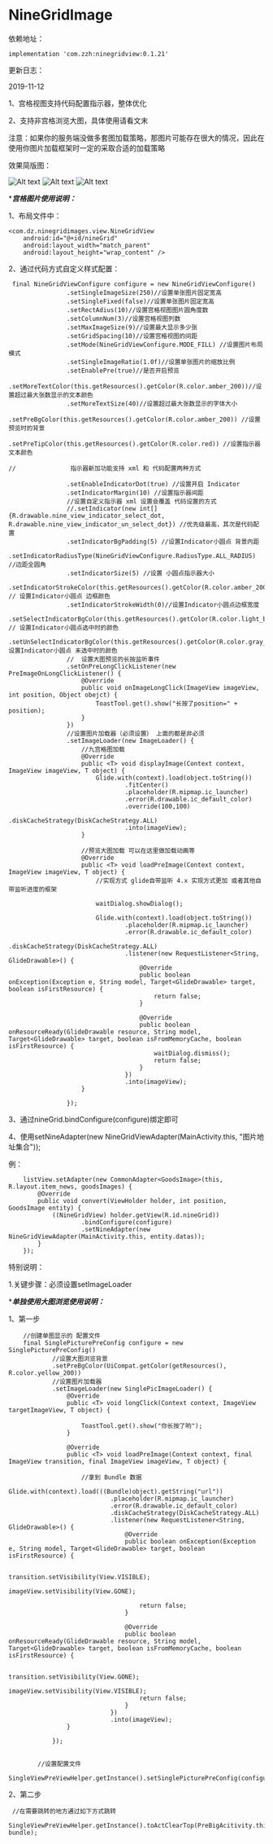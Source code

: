 
# NineGridImage


依赖地址：

   
    implementation 'com.zzh:ninegridview:0.1.21'
    
    
    
    
更新日志：

2019-11-12

1、宫格视图支持代码配置指示器，整体优化

2、支持非宫格浏览大图，具体使用请看文末

注意：如果你的服务端没做多套图加载策略，那图片可能存在很大的情况，因此在使用你图片加载框架时一定的采取合适的加载策略



   

效果简版图：

![Alt text](https://github.com/zhengzaihong/NineGridImage/blob/master/Screenshots/pre.gif)
![Alt text](https://github.com/zhengzaihong/NineGridImage/blob/master/Screenshots/pre2.gif)
![Alt text](https://github.com/zhengzaihong/NineGridImage/blob/master/Screenshots/singlePic.gif)


****************************宫格图片使用说明：***************************



1、布局文件中：


    <com.dz.ninegridimages.view.NineGridView
        android:id="@+id/nineGrid"
        android:layout_width="match_parent"
        android:layout_height="wrap_content" />

        
2、通过代码方式自定义样式配置：


     final NineGridViewConfigure configure = new NineGridViewConfigure()
                    .setSingleImageSize(250)//设置单张图片固定宽高
                    .setSingleFixed(false)//设置单张图片固定宽高
                    .setRectAdius(10)//设置宫格视图图片圆角度数
                    .setColumnNum(3)//设置宫格视图列数
                    .setMaxImageSize(9)//设置最大显示多少张
                    .setGridSpacing(10)//设置宫格视图的间距
                    .setMode(NineGridViewConfigure.MODE_FILL) //设置图片布局模式
                    .setSingleImageRatio(1.0f)//设置单张图片的缩放比例
                    .setEnablePre(true)//是否开启预览
                    .setMoreTextColor(this.getResources().getColor(R.color.amber_200))//设置超过最大张数显示的文本颜色
                    .setMoreTextSize(40)//设置超过最大张数显示的字体大小
                    .setPreBgColor(this.getResources().getColor(R.color.amber_200)) //设置预览时的背景
                    .setPreTipColor(this.getResources().getColor(R.color.red)) //设置指示器文本颜色
    
    //               指示器新加功能支持 xml 和 代码配置两种方式
    
                    .setEnableIndicatorDot(true) //设置开启 Indicator
                    .setIndicatorMargin(10) //设置指示器间距
                    //设置自定义指示器 xml 设置会覆盖 代码设置的方式
                    //.setIndicator(new int[]{R.drawable.nine_view_indicator_select_dot, R.drawable.nine_view_indicator_un_select_dot}) //优先级最高，其次是代码配置
                    .setIndicatorBgPadding(5) //设置Indicator小圆点 背景内距
                    .setIndicatorRadiusType(NineGridViewConfigure.RadiusType.ALL_RADIUS) //边距全圆角
                    .setIndicatorSize(5) //设置 小圆点指示器大小
                    .setIndicatorStrokeColor(this.getResources().getColor(R.color.amber_200)) // 设置Indicator小圆点 边框颜色
                    .setIndicatorStrokeWidth(0)//设置Indicator小圆点边框宽度
                    .setSelectIndicatorBgColor(this.getResources().getColor(R.color.light_blue_200)) // 设置Indicator小圆点选中时的颜色
                    .setUnSelectIndicatorBgColor(this.getResources().getColor(R.color.gray_cc))//设置Indicator小圆点 未选中时的颜色
                    //  设置大图预览的长按监听事件
                    .setOnPreLongClickListener(new PreImageOnLongClickListener() {
                        @Override
                        public void onImageLongClick(ImageView imageView, int position, Object obejct) {
                            ToastTool.get().show("长按了position=" + position);
                        }
                    })
                    //设置图片加载器（必须设置） 上面的都是非必须
                    .setImageLoader(new ImageLoader() {
                        //九宫格图加载
                        @Override
                        public <T> void displayImage(Context context, ImageView imageView, T object) {
                            Glide.with(context).load(object.toString())
                                    .fitCenter()
                                    .placeholder(R.mipmap.ic_launcher)
                                    .error(R.drawable.ic_default_color)
                                    .override(100,100)
                                    .diskCacheStrategy(DiskCacheStrategy.ALL)
                                    .into(imageView);
                        }
    
                        //预览大图加载 可以在这里做加载动画等
                        @Override
                        public <T> void loadPreImage(Context context, ImageView imageView, T object) {
                            //实现方式 glide自带监听 4.x 实现方式更加 或者其他自带监听进度的框架
    
                            waitDialog.showDialog();
    
                            Glide.with(context).load(object.toString())
                                    .placeholder(R.mipmap.ic_launcher)
                                    .error(R.drawable.ic_default_color)
                                    .diskCacheStrategy(DiskCacheStrategy.ALL)
                                    .listener(new RequestListener<String, GlideDrawable>() {
                                        @Override
                                        public boolean onException(Exception e, String model, Target<GlideDrawable> target, boolean isFirstResource) {
                                            return false;
                                        }
    
                                        @Override
                                        public boolean onResourceReady(GlideDrawable resource, String model, Target<GlideDrawable> target, boolean isFromMemoryCache, boolean isFirstResource) {
                                            waitDialog.dismiss();
                                            return false;
                                        }
                                    })
                                    .into(imageView);
                        }
    
                    });

		

3、通过nineGrid.bindConfigure(configure)绑定即可

4、使用setNineAdapter(new NineGridViewAdapter(MainActivity.this, "图片地址集合"));
 
 例：


        listView.setAdapter(new CommonAdapter<GoodsImage>(this, R.layout.item_news, goodsImages) {
            @Override
            public void convert(ViewHolder holder, int position, GoodsImage entity) {
                ((NineGridView) holder.getView(R.id.nineGrid))
                        .bindConfigure(configure)
                        .setNineAdapter(new NineGridViewAdapter(MainActivity.this, entity.datas));
            }
        });


特别说明：

 1.关键步骤：必须设置setImageLoader
 
 




****************************单独使用大图浏览使用说明：***************************
 
1、第一步


        //创建单图显示的 配置文件
        final SinglePicturePreConfig configure = new SinglePicturePreConfig()
                //设置大图浏览背景
                .setPreBgColor(UiCompat.getColor(getResources(), R.color.yellow_200))
                //设置图片加载器
                .setImageLoader(new SinglePicImageLoader() {
                    @Override
                    public <T> void longClick(Context context, ImageView targetImageView, T object) {

                        ToastTool.get().show("你长按了哟");
                    }

                    @Override
                    public <T> void loadPreImage(Context context, final ImageView transition, final ImageView imageView, T object) {

                        //拿到 Bundle 数据
                        Glide.with(context).load(((Bundle)object).getString("url"))
                                .placeholder(R.mipmap.ic_launcher)
                                .error(R.drawable.ic_default_color)
                                .diskCacheStrategy(DiskCacheStrategy.ALL)
                                .listener(new RequestListener<String, GlideDrawable>() {
                                    @Override
                                    public boolean onException(Exception e, String model, Target<GlideDrawable> target, boolean isFirstResource) {

                                        transition.setVisibility(View.VISIBLE);
                                        imageView.setVisibility(View.GONE);

                                        return false;
                                    }

                                    @Override
                                    public boolean onResourceReady(GlideDrawable resource, String model, Target<GlideDrawable> target, boolean isFromMemoryCache, boolean isFirstResource) {

                                        transition.setVisibility(View.GONE);
                                        imageView.setVisibility(View.VISIBLE);
                                        return false;
                                    }
                                })
                                .into(imageView);
                    }

                });


            //设置配置文件
            SingleViewPreViewHelper.getInstance().setSinglePicturePreConfig(configure);




2、第二步


     //在需要跳转的地方通过如下方式跳转
     SingleViewPreViewHelper.getInstance().toActClearTop(PreBigAcitivity.this, bundle);